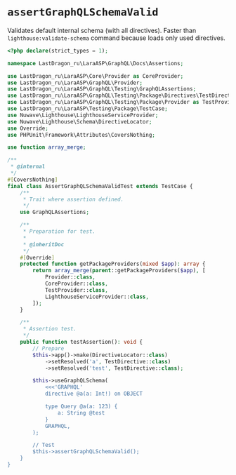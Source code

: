 # `assertGraphQLSchemaValid`

Validates default internal schema (with all directives). Faster than `lighthouse:validate-schema` command because loads only used directives.

[include:example]: ./AssertGraphQLSchemaValidTest.php
[//]: # (start: e0356d8f3cfdce8a23ff4abee80bad3af51080e957de2a787df0cf7334429c47)
[//]: # (warning: Generated automatically. Do not edit.)

```php
<?php declare(strict_types = 1);

namespace LastDragon_ru\LaraASP\GraphQL\Docs\Assertions;

use LastDragon_ru\LaraASP\Core\Provider as CoreProvider;
use LastDragon_ru\LaraASP\GraphQL\Provider;
use LastDragon_ru\LaraASP\GraphQL\Testing\GraphQLAssertions;
use LastDragon_ru\LaraASP\GraphQL\Testing\Package\Directives\TestDirective;
use LastDragon_ru\LaraASP\GraphQL\Testing\Package\Provider as TestProvider;
use LastDragon_ru\LaraASP\Testing\Package\TestCase;
use Nuwave\Lighthouse\LighthouseServiceProvider;
use Nuwave\Lighthouse\Schema\DirectiveLocator;
use Override;
use PHPUnit\Framework\Attributes\CoversNothing;

use function array_merge;

/**
 * @internal
 */
#[CoversNothing]
final class AssertGraphQLSchemaValidTest extends TestCase {
    /**
     * Trait where assertion defined.
     */
    use GraphQLAssertions;

    /**
     * Preparation for test.
     *
     * @inheritDoc
     */
    #[Override]
    protected function getPackageProviders(mixed $app): array {
        return array_merge(parent::getPackageProviders($app), [
            Provider::class,
            CoreProvider::class,
            TestProvider::class,
            LighthouseServiceProvider::class,
        ]);
    }

    /**
     * Assertion test.
     */
    public function testAssertion(): void {
        // Prepare
        $this->app()->make(DirectiveLocator::class)
            ->setResolved('a', TestDirective::class)
            ->setResolved('test', TestDirective::class);

        $this->useGraphQLSchema(
            <<<'GRAPHQL'
            directive @a(a: Int!) on OBJECT

            type Query @a(a: 123) {
                a: String @test
            }
            GRAPHQL,
        );

        // Test
        $this->assertGraphQLSchemaValid();
    }
}
```

[//]: # (end: e0356d8f3cfdce8a23ff4abee80bad3af51080e957de2a787df0cf7334429c47)
